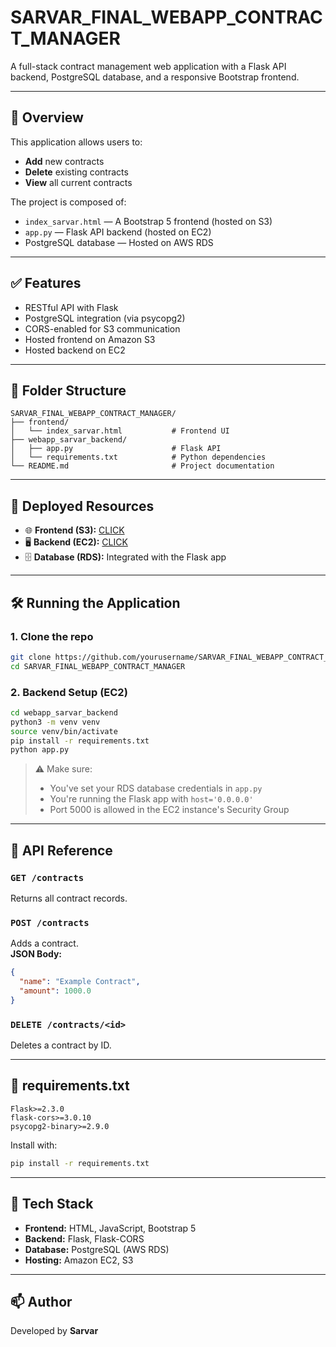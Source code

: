 # SARVAR_FINAL_WEBAPP_CONTRACT_MANAGER

A full-stack contract management web application with a Flask API backend, PostgreSQL database, and a responsive Bootstrap frontend.

---

## 📌 Overview

This application allows users to:

- **Add** new contracts
- **Delete** existing contracts
- **View** all current contracts

The project is composed of:

- `index_sarvar.html` — A Bootstrap 5 frontend (hosted on S3)
- `app.py` — Flask API backend (hosted on EC2)
- PostgreSQL database — Hosted on AWS RDS

---

## ✅ Features

- RESTful API with Flask
- PostgreSQL integration (via psycopg2)
- CORS-enabled for S3 communication
- Hosted frontend on Amazon S3
- Hosted backend on EC2

---

## 📁 Folder Structure

```
SARVAR_FINAL_WEBAPP_CONTRACT_MANAGER/
├── frontend/
│   └── index_sarvar.html           # Frontend UI
├── webapp_sarvar_backend/
│   ├── app.py                      # Flask API
│   └── requirements.txt            # Python dependencies
└── README.md                       # Project documentation
```

---

## 🔗 Deployed Resources

- 🌐 **Frontend (S3):** [CLICK](http://2t-sarvar-final.s3-website.ap-south-1.amazonaws.com/)
- 🖥️ **Backend (EC2):** [CLICK](http://2t-sarvar-final.s3-website.ap-south-1.amazonaws.com/)
- 🗄️ **Database (RDS):** Integrated with the Flask app

---

## 🛠️ Running the Application

### 1. Clone the repo

```bash
git clone https://github.com/yourusername/SARVAR_FINAL_WEBAPP_CONTRACT_MANAGER.git
cd SARVAR_FINAL_WEBAPP_CONTRACT_MANAGER
```

### 2. Backend Setup (EC2)

```bash
cd webapp_sarvar_backend
python3 -m venv venv
source venv/bin/activate
pip install -r requirements.txt
python app.py
```

> ⚠️ Make sure:
>
> - You've set your RDS database credentials in `app.py`
> - You're running the Flask app with `host='0.0.0.0'`
> - Port 5000 is allowed in the EC2 instance's Security Group

---

## 🧾 API Reference

### `GET /contracts`

Returns all contract records.

### `POST /contracts`

Adds a contract.  
**JSON Body:**

```json
{
  "name": "Example Contract",
  "amount": 1000.0
}
```

### `DELETE /contracts/<id>`

Deletes a contract by ID.

---

## 📄 requirements.txt

```
Flask>=2.3.0
flask-cors>=3.0.10
psycopg2-binary>=2.9.0
```

Install with:

```bash
pip install -r requirements.txt
```

---

## 🧰 Tech Stack

- **Frontend:** HTML, JavaScript, Bootstrap 5
- **Backend:** Flask, Flask-CORS
- **Database:** PostgreSQL (AWS RDS)
- **Hosting:** Amazon EC2, S3

---

## 📫 Author

Developed by **Sarvar**
